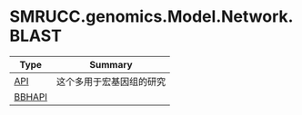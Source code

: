 ﻿
# SMRUCC.genomics.Model.Network.BLAST

|Type|Summary|
|----|-------|
|[API](./API.md)|这个多用于宏基因组的研究|
|[BBHAPI](./BBHAPI.md)||

